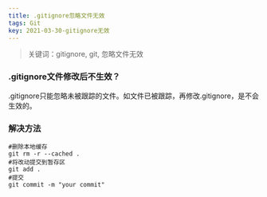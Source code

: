 ```yaml
---
title: .gitignore忽略文件无效
tags: Git
key: 2021-03-30-gitignore无效
---
```

> 关键词：gitignore, git, 忽略文件无效

### .gitignore文件修改后不生效？

.gitignore只能忽略未被跟踪的文件。如文件已被跟踪，再修改.gitignore，是不会生效的。

### 解决方法

```
#删除本地缓存
git rm -r --cached .
#将改动提交到暂存区
git add .
#提交
git commit -m "your commit"
```

